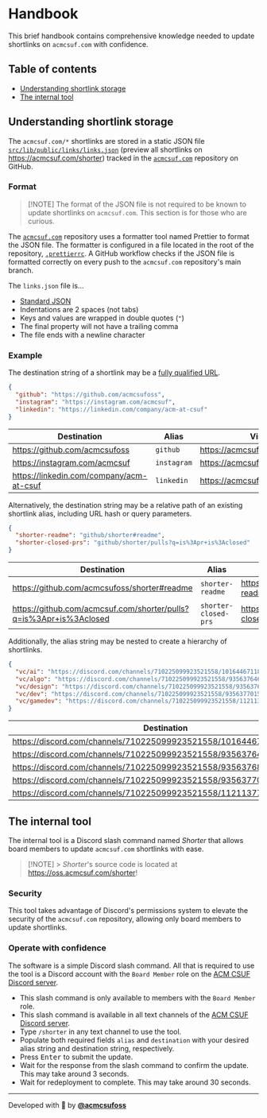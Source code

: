 # Handbook

This brief handbook contains comprehensive knowledge needed to update shortlinks
on `acmcsuf.com` with confidence.

## Table of contents

- [Understanding shortlink storage](#understanding-shortlink-storage)
- [The internal tool](#the-internal-tool)

## Understanding shortlink storage

The `acmcsuf.com/*` shortlinks are stored in a static JSON file
[`src/lib/public/links/links.json`](https://acmcsuf.com/code/blob/main/src/lib/public/links/links.json)
(preview all shortlinks on <https://acmcsuf.com/shorter>) tracked in the
[`acmcsuf.com`](https://acmcsuf.com/code) repository on GitHub.

### Format

> [!NOTE] The format of the JSON file is not required to be known to update
> shortlinks on `acmcsuf.com`. This section is for those who are curious.

The [`acmcsuf.com`](https://acmcsuf.com/code) repository uses a formatter tool
named Prettier to format the JSON file. The formatter is configured in a file
located in the root of the repository,
[`.prettierrc`](https://acmcsuf.com/code/blob/main/.prettierrc). A GitHub
workflow checks if the JSON file is formatted correctly on every push to the
`acmcsuf.com` repository's main branch.

The `links.json` file is…

- [Standard JSON](https://datatracker.ietf.org/doc/html/rfc8259)
- Indentations are 2 spaces (not tabs)
- Keys and values are wrapped in double quotes (`"`)
- The final property will not have a trailing comma
- The file ends with a newline character

### Example

The destination string of a shortlink may be a
[fully qualified URL](https://datatracker.ietf.org/doc/html/rfc3986).

```json
{
  "github": "https://github.com/acmcsufoss",
  "instagram": "https://instagram.com/acmcsuf",
  "linkedin": "https://linkedin.com/company/acm-at-csuf"
}
```

| Destination                                | Alias       | Visit                           |
| ------------------------------------------ | ----------- | ------------------------------- |
| <https://github.com/acmcsufoss>            | `github`    | <https://acmcsuf.com/github>    |
| <https://instagram.com/acmcsuf>            | `instagram` | <https://acmcsuf.com/instagram> |
| <https://linkedin.com/company/acm-at-csuf> | `linkedin`  | <https://acmcsuf.com/linkedin>  |

Alternatively, the destination string may be a relative path of an existing
shortlink alias, including URL hash or query parameters.

```json
{
  "shorter-readme": "github/shorter#readme",
  "shorter-closed-prs": "github/shorter/pulls?q=is%3Apr+is%3Aclosed"
}
```

| Destination                                                          | Alias                | Visit                                    | Explanation                                                               |
| -------------------------------------------------------------------- | -------------------- | ---------------------------------------- | ------------------------------------------------------------------------- |
| <https://github.com/acmcsufoss/shorter#readme>                       | `shorter-readme`     | <https://acmcsuf.com/shorter-readme>     | `https://github.com/acmcsufoss` + `/shorter#readme`                       |
| <https://github.com/acmcsuf.com/shorter/pulls?q=is%3Apr+is%3Aclosed> | `shorter-closed-prs` | <https://acmcsuf.com/shorter-closed-prs> | `https://github.com/acmcsuf.com` + `/shorter/pulls?q=is%3Apr+is%3Aclosed` |

Additionally, the alias string may be nested to create a hierarchy of
shortlinks.

```json
{
  "vc/ai": "https://discord.com/channels/710225099923521558/1016446711880745032",
  "vc/algo": "https://discord.com/channels/710225099923521558/935637646762450966",
  "vc/design": "https://discord.com/channels/710225099923521558/935637681373839401",
  "vc/dev": "https://discord.com/channels/710225099923521558/935637701594611742",
  "vc/gamedev": "https://discord.com/channels/710225099923521558/1121137782987952280"
}
```

| Destination                                                           | Alias        | Visit                            |
| --------------------------------------------------------------------- | ------------ | -------------------------------- |
| <https://discord.com/channels/710225099923521558/1016446711880745032> | `vc/ai`      | <https://acmcsuf.com/vc/ai>      |
| <https://discord.com/channels/710225099923521558/935637646762450966>  | `vc/algo`    | <https://acmcsuf.com/vc/algo>    |
| <https://discord.com/channels/710225099923521558/935637681373839401>  | `vc/design`  | <https://acmcsuf.com/vc/design>  |
| <https://discord.com/channels/710225099923521558/935637701594611742>  | `vc/dev`     | <https://acmcsuf.com/vc/dev>     |
| <https://discord.com/channels/710225099923521558/1121137782987952280> | `vc/gamedev` | <https://acmcsuf.com/vc/gamedev> |

## The internal tool

The internal tool is a Discord slash command named _Shorter_ that allows board
members to update `acmcsuf.com` shortlinks with ease.

> [!NOTE] > _Shorter_'s source code is located at
> <https://oss.acmcsuf.com/shorter>!

### Security

This tool takes advantage of Discord's permissions system to elevate the
security of the `acmcsuf.com` repository, allowing only board members to update
shortlinks.

### Operate with confidence

The software is a simple Discord slash command. All that is required to use the
tool is a Discord account with the `Board Member` role on the
[ACM CSUF Discord server](https://acmcsuf.com/discord).

- This slash command is only available to members with the `Board Member` role.
- This slash command is available in all text channels of the
  [ACM CSUF Discord server](https://acmcsuf.com/discord).
- Type `/shorter` in any text channel to use the tool.
- Populate both required fields `alias` and `destination` with your desired
  alias string and destination string, respectively.
- Press <kbd>Enter</kbd> to submit the update.
- Wait for the response from the slash command to confirm the update. This may
  take around 3 seconds.
- Wait for redeployment to complete. This may take around 30 seconds.

---

Developed with 💖 by [**@acmcsufoss**](https://oss.acmcsuf.com/)
